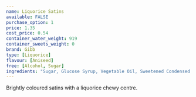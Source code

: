 ```yaml
---
name: Liquorice Satins
available: FALSE
purchase_option: 1
price: 1.35
cost_price: 0.54
container_water_weight: 919
container_sweets_weight: 0
brand: Gibb
type: [Liquorice]
flavour: [Aniseed]
free: [Alcohol, Sugar]
ingredients: "Sugar, Glucose Syrup, Vegetable Oil, Sweetened Condensed Milk, Butter, Soya Lecithin, Flavouring, E102, E122, E129, E142, E153"
---
```

Brightly coloured satins with a liquorice chewy centre.